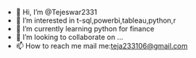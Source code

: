 - 👋 Hi, I’m @Tejeswar2331
- 👀 I’m interested in t-sql,powerbi,tableau,python,r
- 🌱 I’m currently learning python for finance
- 💞️ I’m looking to collaborate on ...
- 📫 How to reach me mail me:teja233106@gmail.com

<!---
Tejeswar2331/Tejeswar2331 is a ✨ special ✨ repository because its `README.md` (this file) appears on your GitHub profile.
You can click the Preview link to take a look at your changes.
--->
